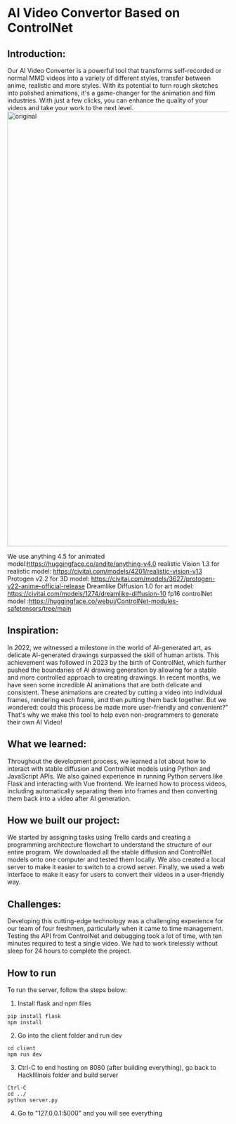 # AI Video Convertor Based on ControlNet
## Introduction:
Our AI Video Converter is a powerful tool that transforms self-recorded or normal MMD videos into a variety of different styles, transfer between anime, realistic and more styles. With its potential to turn rough sketches into polished animations, it's a game-changer for the animation and film industries. With just a few clicks, you can enhance the quality of your videos and take your work to the next level.
<img width="991" alt="original" src="https://user-images.githubusercontent.com/91376582/221423932-b7cb75ed-5ff6-48ec-95bf-e6471611d109.png">

We use anything 4.5 for animated model:https://huggingface.co/andite/anything-v4.0
realistic Vision 1.3 for realistic model: https://civitai.com/models/4201/realistic-vision-v13
Protogen v2.2 for 3D model: https://civitai.com/models/3627/protogen-v22-anime-official-release
Dreamlike Diffusion 1.0 for art model: https://civitai.com/models/1274/dreamlike-diffusion-10
fp16 controlNet model :https://huggingface.co/webui/ControlNet-modules-safetensors/tree/main

## Inspiration:
In 2022, we witnessed a milestone in the world of AI-generated art, as delicate AI-generated drawings surpassed the skill of human artists. This achievement was followed in 2023 by the birth of ControlNet, which further pushed the boundaries of AI drawing generation by allowing for a stable and more controlled approach to creating drawings. In recent months, we have seen some incredible AI animations that are both delicate and consistent. These animations are created by cutting a video into individual frames, rendering each frame, and then putting them back together. But we wondered: could this process be made more user-friendly and convenient?" That's why we make this tool to help even non-programmers to generate their own AI Video!

## What we learned:
Throughout the development process, we learned a lot about how to interact with stable diffusion and ControlNet models using Python and JavaScript APIs. We also gained experience in running Python servers like Flask and interacting with Vue frontend. We learned how to process videos, including automatically separating them into frames and then converting them back into a video after AI generation.

## How we built our project:
We started by assigning tasks using Trello cards and creating a programming architecture flowchart to understand the structure of our entire program. We downloaded all the stable diffusion and ControlNet models onto one computer and tested them locally. We also created a local server to make it easier to switch to a crowd server. Finally, we used a web interface to make it easy for users to convert their videos in a user-friendly way.

## Challenges:
Developing this cutting-edge technology was a challenging experience for our team of four freshmen, particularly when it came to time management. Testing the API from ControlNet and debugging took a lot of time, with ten minutes required to test a single video. We had to work tirelessly without sleep for 24 hours to complete the project.


## How to run
To run the server, follow the steps below:
1. Install flask and npm files
```
pip install flask
npm install
```
2. Go into the client folder and run dev
```
cd client
npm run dev
```
3. Ctrl-C to end hosting on 8080 (after building everything), go back to HackIllinois folder and build server
```
Ctrl-C
cd ../
python server.py
```
4. Go to "127.0.0.1:5000" and you will see everything
